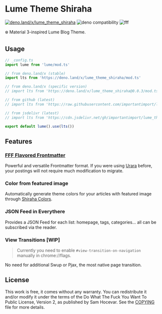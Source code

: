 # Lume Theme Shiraha

[![deno.land/x/lume_theme_shiraha](https://shield.deno.dev/x/lume_theme_shiraha)](https://deno.land/x/lume_theme_shiraha)
![deno compatibility](https://shield.deno.dev/deno/^1.34)
![fff](https://img.shields.io/badge/%F0%9F%8C%9F%20F%20F%20F-1.0-yellow?style=flat)

❄️ Material 3-inspired Lume Blog Theme.

## Usage

```ts
// _config.ts
import lume from 'lume/mod.ts'

// from deno.land/x (stable)
import lts from 'https://deno.land/x/lume_theme_shiraha/mod.ts'

// from deno.land/x (specific version)
// import lts from 'https://deno.land/x/lume_theme_shiraha@0.0.3/mod.ts'

// from github (latest)
// import lts from 'https://raw.githubusercontent.com/importantimport/lume_theme_shiraha/main/mod.ts'

// from jsdelivr (latest)
// import lts from 'https://cdn.jsdelivr.net/gh/importantimport/lume_theme_shiraha/mod.ts'

export default lume().use(lts())
```

## Features

### [FFF Flavored Frontmatter](https://fff.js.org)

Powerful and versatile Frontmatter format. If you were using [Urara](https://github.com/importantimport/urara) before, your postings will not require much modification to migrate.

### Color from featured image

Automatically generate theme colors for your articles with featured image through [Shiraha Colors](https://github.com/importantimport/shiraha/tree/main/packages/shiraha-colors).

### JSON Feed in Everythere

Provides a JSON Feed for each list: homepage, tags, categories... all can be subscribed via the reader.

### View Transitions [WIP]

> Currently you need to enable `#view-transition-on-navigation` manually in chrome://flags.

No need for additional Swup or Pjax, the most native page transition.

## License

This work is free, it comes without any warranty. You can redistribute it and/or modify it under the
terms of the Do What The Fuck You Want To Public License, Version 2,
as published by Sam Hocevar. See the [COPYING](COPYING) file for more details.
